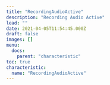 ```yaml
---
title: "RecordingAudioActive"
description: "Recording Audio Active"
lead: ""
date: 2021-04-05T11:54:45.000Z
draft: false
images: []
menu:
  docs:
    parent: "characteristic"
toc: true
characteristic:
  name: "RecordingAudioActive"
---
```

